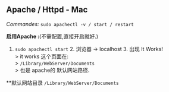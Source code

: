
## Apache / Httpd - Mac 

*Commandes:*
`sudo apachectl -v / start / restart`

**启用Apache :**(不需配置,直接开启就好.)

1. `sudo apachectl start`
	2. 浏览器 → localhost
		3. 出现  It Works!   
			> it works 这个页面在:   
			> `/Library/WebServer/Documents`  
			> 也是 apache的 默认网站路径.

**默认网站目录
`/Library/WebServer/Documents`
